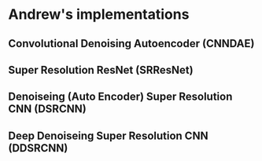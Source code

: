 # Andrew's implementations

## Convolutional Denoising Autoencoder (CNNDAE)

## Super Resolution ResNet (SRResNet)

## Denoiseing (Auto Encoder) Super Resolution CNN (DSRCNN)

## Deep Denoiseing Super Resolution CNN (DDSRCNN)